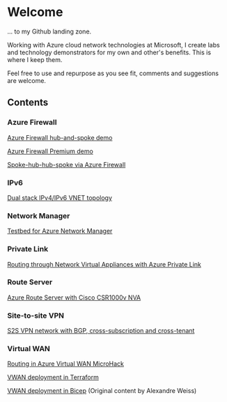 # Welcome

... to my Github landing zone. 

Working with Azure cloud network technologies at Microsoft, I create labs and technology demonstrators for my own and other's benefits. This is where I keep them. 

Feel free to use and repurpose as you see fit, comments and suggestions are welcome.

## Contents

### Azure Firewall
[Azure Firewall hub-and-spoke demo](https://github.com/mddazure/azurefirewall-hub-spoke-demo)

[Azure Firewall Premium demo](https://github.com/mddazure/azurefirewall-premium-preview)

[Spoke-hub-hub-spoke via Azure Firewall](https://github.com/mddazure/spoke-hub-hub-spoke-demo)
### IPv6
[Dual stack IPv4/IPv6 VNET topology](https://github.com/mddazure/ipv6-in-vnet-bicep)
### Network Manager
[Testbed for Azure Network Manager](https://github.com/mddazure/multiple-vnets-with-vms)
### Private Link
[Routing through Network Virtual Appliances with Azure Private Link](https://github.com/mddazure/azure-privatelink-routing)
### Route Server
[Azure Route Server with Cisco CSR1000v NVA](https://github.com/mddazure/azure-route-server-lab)
### Site-to-site VPN
[S2S VPN network with BGP, cross-subscription and cross-tenant](https://github.com/mddazure/s2s-vpn)
### Virtual WAN
[Routing in Azure Virtual WAN MicroHack](https://github.com/mddazure/azure-vwan-microhack)

[VWAN deployment in Terraform](https://github.com/mddazure/vwan-vpn-terraform)

[VWAN deployment in Bicep](https://github.com/mddazure/bicep-vwan) (Original content by Alexandre Weiss)




